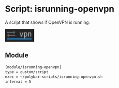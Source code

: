 # Script: isrunning-openvpn

A script that shows if OpenVPN is running.

![isrunning-openvpn](screenshots/1.png)


## Module

```
[module/isrunning-openvpn]
type = custom/script
exec = ~/polybar-scripts/isrunning-openvpn.sh
interval = 5
```
